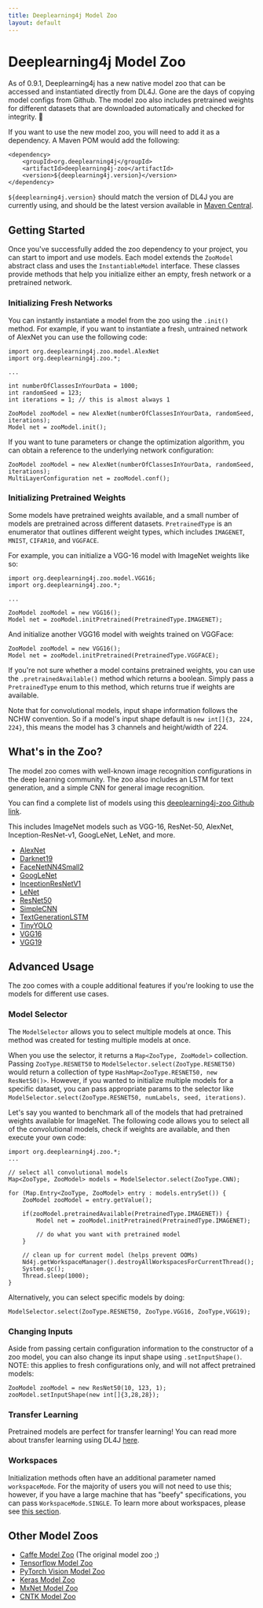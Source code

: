 ```yaml
---
title: Deeplearning4j Model Zoo
layout: default
---
```


# Deeplearning4j Model Zoo

As of 0.9.1, Deeplearning4j has a new native model zoo that can be accessed and instantiated directly from DL4J. Gone are the days of copying model configs from Github. The model zoo also includes pretrained weights for different datasets that are downloaded automatically and checked for integrity. 🚀

If you want to use the new model zoo, you will need to add it as a dependency. A Maven POM would add the following:

```
<dependency>
    <groupId>org.deeplearning4j</groupId>
    <artifactId>deeplearning4j-zoo</artifactId>
    <version>${deeplearning4j.version}</version>
</dependency>
```

`${deeplearning4j.version}` should match the version of DL4J you are currently using, and should be the latest version available in [Maven Central](http://mvnrepository.com/artifact/org.deeplearning4j).

## Getting Started

Once you've successfully added the zoo dependency to your project, you can start to import and use models. Each model extends the `ZooModel` abstract class and uses the `InstantiableModel` interface. These classes provide methods that help you initialize either an empty, fresh network or a pretrained network.

### Initializing Fresh Networks

You can instantly instantiate a model from the zoo using the `.init()` method. For example, if you want to instantiate a fresh, untrained network of AlexNet you can use the following code:

```
import org.deeplearning4j.zoo.model.AlexNet
import org.deeplearning4j.zoo.*;

...

int numberOfClassesInYourData = 1000;
int randomSeed = 123;
int iterations = 1; // this is almost always 1

ZooModel zooModel = new AlexNet(numberOfClassesInYourData, randomSeed, iterations);
Model net = zooModel.init();
```

If you want to tune parameters or change the optimization algorithm, you can obtain a reference to the underlying network configuration:

```
ZooModel zooModel = new AlexNet(numberOfClassesInYourData, randomSeed, iterations);
MultiLayerConfiguration net = zooModel.conf();
```

### Initializing Pretrained Weights

Some models have pretrained weights available, and a small number of models are pretrained across different datasets. `PretrainedType` is an enumerator that outlines different weight types, which includes `IMAGENET`, `MNIST`, `CIFAR10`, and `VGGFACE`.

For example, you can initialize a VGG-16 model with ImageNet weights like so:

```
import org.deeplearning4j.zoo.model.VGG16;
import org.deeplearning4j.zoo.*;

...

ZooModel zooModel = new VGG16();
Model net = zooModel.initPretrained(PretrainedType.IMAGENET);
```

And initialize another VGG16 model with weights trained on VGGFace:

```
ZooModel zooModel = new VGG16();
Model net = zooModel.initPretrained(PretrainedType.VGGFACE);
```

If you're not sure whether a model contains pretrained weights, you can use the `.pretrainedAvailable()` method which returns a boolean. Simply pass a `PretrainedType` enum to this method, which returns true if weights are available.

Note that for convolutional models, input shape information follows the NCHW convention. So if a model's input shape default is `new int[]{3, 224, 224}`, this means the model has 3 channels and height/width of 224.



## What's in the Zoo?

The model zoo comes with well-known image recognition configurations in the deep learning community. The zoo also includes an LSTM for text generation, and a simple CNN for general image recognition.

You can find a complete list of models using this [deeplearning4j-zoo Github link](https://github.com/deeplearning4j/deeplearning4j/tree/master/deeplearning4j-zoo/src/main/java/org/deeplearning4j/zoo/model).

This includes ImageNet models such as VGG-16, ResNet-50, AlexNet, Inception-ResNet-v1, GoogLeNet, LeNet, and more. 

* [AlexNet](https://github.com/deeplearning4j/deeplearning4j/blob/master/deeplearning4j-zoo/src/main/java/org/deeplearning4j/zoo/model/AlexNet.java)	
* [Darknet19](https://github.com/deeplearning4j/deeplearning4j/blob/master/deeplearning4j-zoo/src/main/java/org/deeplearning4j/zoo/model/Darknet19.java)	
* [FaceNetNN4Small2](https://github.com/deeplearning4j/deeplearning4j/blob/master/deeplearning4j-zoo/src/main/java/org/deeplearning4j/zoo/model/FaceNetNN4Small2.java)	
* [GoogLeNet](https://github.com/deeplearning4j/deeplearning4j/blob/master/deeplearning4j-zoo/src/main/java/org/deeplearning4j/zoo/model/GoogLeNet.java)	
* [InceptionResNetV1](https://github.com/deeplearning4j/deeplearning4j/blob/master/deeplearning4j-zoo/src/main/java/org/deeplearning4j/zoo/model/InceptionResNetV1.java)	
* [LeNet](https://github.com/deeplearning4j/deeplearning4j/blob/master/deeplearning4j-zoo/src/main/java/org/deeplearning4j/zoo/model/LeNet.java)
* [ResNet50](https://github.com/deeplearning4j/deeplearning4j/blob/master/deeplearning4j-zoo/src/main/java/org/deeplearning4j/zoo/model/ResNet50.java)
* [SimpleCNN](https://github.com/deeplearning4j/deeplearning4j/blob/master/deeplearning4j-zoo/src/main/java/org/deeplearning4j/zoo/model/SimpleCNN.java)
* [TextGenerationLSTM](https://github.com/deeplearning4j/deeplearning4j/blob/master/deeplearning4j-zoo/src/main/java/org/deeplearning4j/zoo/model/TextGenerationLSTM.java)
* [TinyYOLO](https://github.com/deeplearning4j/deeplearning4j/blob/master/deeplearning4j-zoo/src/main/java/org/deeplearning4j/zoo/model/TinyYOLO.java)
* [VGG16](https://github.com/deeplearning4j/deeplearning4j/blob/master/deeplearning4j-zoo/src/main/java/org/deeplearning4j/zoo/model/VGG16.java)	
* [VGG19](https://github.com/deeplearning4j/deeplearning4j/blob/master/deeplearning4j-zoo/src/main/java/org/deeplearning4j/zoo/model/VGG19.java)

## Advanced Usage

The zoo comes with a couple additional features if you're looking to use the models for different use cases.

### Model Selector

The `ModelSelector` allows you to select multiple models at once. This method was created for testing multiple models at once.

When you use the selector, it returns a `Map<ZooType, ZooModel>` collection. Passing `ZooType.RESNET50` to `ModelSelector.select(ZooType.RESNET50)` would return a collection of type `HashMap<ZooType.RESNET50, new ResNet50()>`. However, if you wanted to initialize multiple models for a specific dataset, you can pass appropriate params to the selector like `ModelSelector.select(ZooType.RESNET50, numLabels, seed, iterations)`.

Let's say you wanted to benchmark all of the models that had pretrained weights available for ImageNet. The following code allows you to select all of the convolutional models, check if weights are available, and then execute your own code:

```
import org.deeplearning4j.zoo.*;
...

// select all convolutional models
Map<ZooType, ZooModel> models = ModelSelector.select(ZooType.CNN);

for (Map.Entry<ZooType, ZooModel> entry : models.entrySet()) {
    ZooModel zooModel = entry.getValue();

    if(zooModel.pretrainedAvailable(PretrainedType.IMAGENET)) {
        Model net = zooModel.initPretrained(PretrainedType.IMAGENET);

        // do what you want with pretrained model
    }

    // clean up for current model (helps prevent OOMs)
    Nd4j.getWorkspaceManager().destroyAllWorkspacesForCurrentThread();
    System.gc();
    Thread.sleep(1000);
}
```

Alternatively, you can select specific models by doing:

```
ModelSelector.select(ZooType.RESNET50, ZooType.VGG16, ZooType,VGG19);
```

### Changing Inputs

Aside from passing certain configuration information to the constructor of a zoo model, you can also change its input shape using `.setInputShape()`. NOTE: this applies to fresh configurations only, and will not affect pretrained models:

```
ZooModel zooModel = new ResNet50(10, 123, 1);
zooModel.setInputShape(new int[]{3,28,28});
```

### Transfer Learning

Pretrained models are perfect for transfer learning! You can read more about transfer learning using DL4J [here](https://deeplearning4j.org/transfer-learning).

### Workspaces

Initialization methods often have an additional parameter named `workspaceMode`. For the majority of users you will not need to use this; however, if you have a large machine that has "beefy" specifications, you can pass `WorkspaceMode.SINGLE`. To learn more about workspaces, please see [this section](https://deeplearning4j.org/workspaces).

## Other Model Zoos

* [Caffe Model Zoo](https://github.com/BVLC/caffe/wiki/Model-Zoo) (The original model zoo ;)
* [Tensorflow Model Zoo](https://github.com/tensorflow/models)
* [PyTorch Vision Model Zoo](https://github.com/pytorch/vision/tree/master/torchvision)
* [Keras Model Zoo](https://github.com/fchollet/deep-learning-models)
* [MxNet Model Zoo](https://mxnet.apache.org/model_zoo/index.html)
* [CNTK Model Zoo](https://www.microsoft.com/en-us/cognitive-toolkit/features/model-gallery/)
